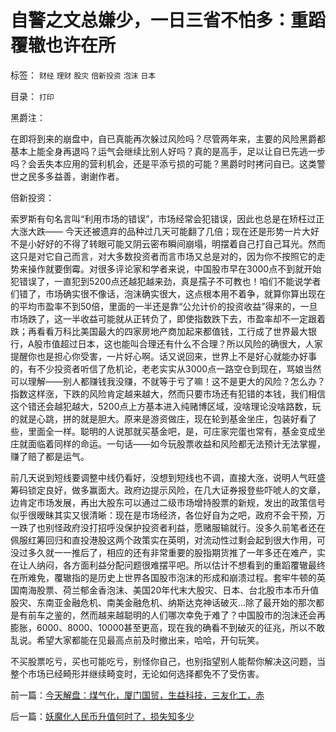 # 自警之文总嫌少，一日三省不怕多：重蹈覆辙也许在所

标签： `财经` `理财` `股灾` `倍新投资` `泡沫` `日本` 

目录： `打印`

黑爵注：

在即将到来的崩盘中，自已真能再次躲过风险吗？尽管两年来，主要的风险黑爵都基本上能全身再退吗？运气会继续比别人好吗？真的是高手，足以让自已先逃一步吗？会丢失本应用的营利机会，还是平添亏损的可能？黑爵时时拷问自已。这类警世之民多多益善，谢谢作者。



倍新投资：

索罗斯有句名言叫“利用市场的错误”，市场经常会犯错误，因此也总是在矫枉过正大涨大跌——
今天还被遗弃的品种过几天可能翻了几倍；现在还是形势一片大好不是小好好的不得了转眼可能又阴云密布瞬间崩塌，明摆着自己打自己耳光。然而这只是对它自己而言，对大多数投资者而言市场又总是对的，因为你不按照它的走势来操作就要倒霉。对很多评论家和学者来说，中国股市早在3000点不到就开始犯错误了，一直犯到5200点还越犯越来劲，真是孺子不可教也！咱们不能说学者们错了，市场确实很不像话，泡沫确实很大，这点根本用不着争，就算你算出现在的平均市盈率不到50倍，里面的一半还是靠“公允计价的投资收益”得来的，一旦市场跌了，这一半收益可能就从正转负了，即使指数跌下去，市盈率却不一定跟着跌；再看看万科比美国最大的四家房地产商加起来都值钱，工行成了世界最大银行，A股市值超过日本，这也能叫合理还有什么不合理？所以风险的确很大，人家提醒你也是担心你受害，一片好心啊。话又说回来，世界上不是好心就能办好事的，有不少投资者听信了危机论，老老实实从3000点一路空仓到现在，骂娘当然可以理解——别人都赚钱我没赚，不就等于亏了嘛！这不是更大的风险？怎么办？指数这样涨，下跌的风险肯定越来越大，然而只要市场还有犯错的本钱，我们相信这个错还会越犯越大，5200点上方基本进入纯赌博区域，没啥理论没啥路数，玩的就是心跳，拼的就是胆大。原来是游资做庄，现在轮到基金坐庄，包装好看了些，里面全一样。聪明的人说那就买基金吧，是，可庄家完蛋也常有，基金变成坐庄就面临着同样的命运。一句话——如今玩股票收益和风险都无法预计无法掌握，赚了赔了都是运气。



前几天说到短线要调整中线仍看好，没想到短线也不调，直接大涨，说明人气旺盛筹码锁定良好，做多赢面大。政府边提示风险，在几大证券报登些吓唬人的文章，边肯定市场发展，再出大股东可以通过二级市场增持股票的新规，发出的政策信号似乎很暧昧其实又很清晰：现在是市场经济，各位好自为之吧，政府不会干预，万一跌了也别怪政府没打招呼没保护投资者利益，愿赌服输就行。没多久前笔者还在佩服红筹回归和直投港股这两个政策实在英明，对流动性过剩会起到很大作用，可没过多久就一一推后了，相应的还有非常重要的股指期货推了一年多还在难产，实在让人纳闷，各方面利益分配问题很难摆平吧。所以估计不想看到的重蹈覆辙最终在所难免，覆辙指的是历史上世界各国股市泡沫的形成和崩溃过程。套牢牛顿的英国南海股票、荷兰郁金香泡沫、美国20年代末大股灾、日本、台北股市本币升值股灾、东南亚金融危机、南美金融危机、纳斯达克神话破灭…除了最开始的那次都是有前车之鉴的，然而越来越聪明的人们哪次幸免于难了？中国股市的泡沫还会再膨胀，6000、8000、10000甚至更高，现在我的确看不到破灭的征兆，所以不敢乱说。希望大家都能在见最高点前及时撤出来，哈哈，开句玩笑。



不买股票吃亏，买也可能吃亏，别怪你自己，也别指望别人能帮你解决这问题，当整个市场已经畸形并继续畸变时，无论如何选择都免不了受伤害。

前一篇：[今天解盘：煤气化，厦门国贸，生益科技，三友化工，赤](../../../2007/8/31/今天解盘：煤气化，厦门国贸，生益科技，三友化工，赤.md)

后一篇：[妖魔化人民币升值何时了，损失知多少](../../../2007/8/31/妖魔化人民币升值何时了，损失知多少.md)